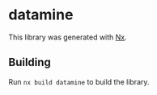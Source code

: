 # datamine

This library was generated with [Nx](https://nx.dev).

## Building

Run `nx build datamine` to build the library.
